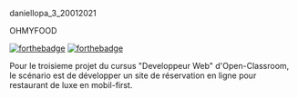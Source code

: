 daniellopa_3_20012021

OHMYFOOD

[![forthebadge](https://forthebadge.com/images/badges/uses-html.svg)](https://forthebadge.com)
[![forthebadge](https://forthebadge.com/images/badges/uses-css.svg)](https://forthebadge.com)

Pour le troisieme projet du cursus "Developpeur Web" d'Open-Classroom, le scénario est de développer un site de réservation en ligne pour restaurant de luxe
en mobil-first.



